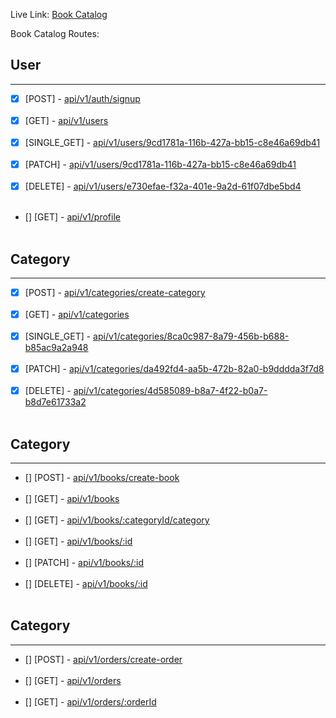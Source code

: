 Live Link: [Book Catalog]()

Book Catalog Routes:

## User
<hr />

- [x] [POST] - [api/v1/auth/signup]() <br /> <br />
- [x] [GET] - [api/v1/users]() <br /> <br />
- [x] [SINGLE_GET] - [api/v1/users/9cd1781a-116b-427a-bb15-c8e46a69db41]() <br /> <br />
- [x] [PATCH] - [api/v1/users/9cd1781a-116b-427a-bb15-c8e46a69db41]() <br /> <br />
- [x] [DELETE] - [api/v1/users/e730efae-f32a-401e-9a2d-61f07dbe5bd4]() <br /> <br />
- [] [GET] - [api/v1/profile]() <br /> <br />

## Category
<hr />

- [x] [POST] - [api/v1/categories/create-category]() <br /> <br />
- [x] [GET] - [api/v1/categories]() <br /> <br />
- [x] [SINGLE_GET] - [api/v1/categories/8ca0c987-8a79-456b-b688-b85ac9a2a948]() <br /> <br />
- [x] [PATCH] - [api/v1/categories/da492fd4-aa5b-472b-82a0-b9dddda3f7d8]() <br /> <br />
- [x] [DELETE] - [api/v1/categories/4d585089-b8a7-4f22-b0a7-b8d7e61733a2]() <br /> <br />

## Category
<hr />

- [] [POST] - [api/v1/books/create-book]() <br /> <br />
- [] [GET] - [api/v1/books]() <br /> <br />
- [] [GET] - [api/v1/books/:categoryId/category]() <br /> <br />
- [] [GET] - [api/v1/books/:id]() <br /> <br />
- [] [PATCH] - [api/v1/books/:id]() <br /> <br />
- [] [DELETE] - [api/v1/books/:id]() <br /> <br />

## Category
<hr />

- [] [POST] - [api/v1/orders/create-order]() <br /> <br />
- [] [GET] - [api/v1/orders]() <br /> <br />
- [] [GET] - [api/v1/orders/:orderId]() <br /> <br />
